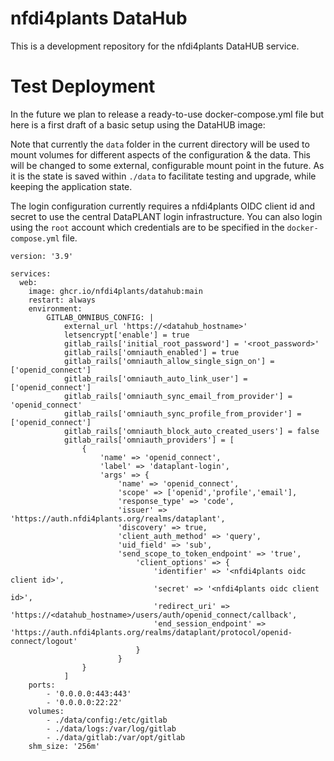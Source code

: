 # nfdi4plants DataHub

This is a development repository for the nfdi4plants DataHUB service.

# Test Deployment

In the future we plan to release a ready-to-use docker-compose.yml file but here is a first draft of a basic setup using the DataHUB image:

Note that currently the `data` folder in the current directory will be used to mount volumes for different aspects of the configuration & the data.
This will be changed to some external, configurable mount point in the future. As it is the state is saved within `./data` to facilitate testing and upgrade, while keeping the application state.

The login configuration currently requires a nfdi4plants OIDC client id and secret to use the central DataPLANT login infrastructure. You can also login using the `root` account which credentials are to be specified in the `docker-compose.yml` file.

```
version: '3.9'

services:
  web:
    image: ghcr.io/nfdi4plants/datahub:main
	restart: always
	environment:
		GITLAB_OMNIBUS_CONFIG: |
			external_url 'https://<datahub_hostname>'
			letsencrypt['enable'] = true
			gitlab_rails['initial_root_password'] = '<root_password>'
    		gitlab_rails['omniauth_enabled'] = true
			gitlab_rails['omniauth_allow_single_sign_on'] = ['openid_connect']
			gitlab_rails['omniauth_auto_link_user'] = ['openid_connect']
			gitlab_rails['omniauth_sync_email_from_provider'] = 'openid_connect'
			gitlab_rails['omniauth_sync_profile_from_provider'] = ['openid_connect']
			gitlab_rails['omniauth_block_auto_created_users'] = false
			gitlab_rails['omniauth_providers'] = [
				{
					'name' => 'openid_connect',
					'label' => 'dataplant-login',
					'args' => {
						'name' => 'openid_connect',
						'scope' => ['openid','profile','email'],
						'response_type' => 'code',
						'issuer' => 'https://auth.nfdi4plants.org/realms/dataplant',
						'discovery' => true,
						'client_auth_method' => 'query',
						'uid_field' => 'sub',
						'send_scope_to_token_endpoint' => 'true',
							'client_options' => {
								'identifier' => '<nfdi4plants oidc client id>',
								'secret' => '<nfdi4plants oidc client id>',
								'redirect_uri' => 'https://<datahub_hostname>/users/auth/openid_connect/callback',
								'end_session_endpoint' => 'https://auth.nfdi4plants.org/realms/dataplant/protocol/openid-connect/logout'
							}
						}
				}
			]				
	ports:
		- '0.0.0.0:443:443'
		- '0.0.0.0:22:22'
	volumes:
		- ./data/config:/etc/gitlab
		- ./data/logs:/var/log/gitlab
		- ./data/gitlab:/var/opt/gitlab
	shm_size: '256m'
```
